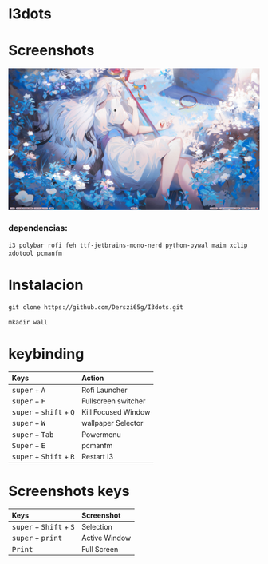 # I3dots

# Screenshots
![](https://github.com/Derszi65g/I3dots/blob/468666fa08e3eac3f833ee829e6af9d60257dbe1/screenshot-20250116-203807Z-all.png)
### dependencias: 
```
i3 polybar rofi feh ttf-jetbrains-mono-nerd python-pywal maim xclip xdotool pcmanfm
```
# Instalacion 
```
git clone https://github.com/Derszi65g/I3dots.git
```

```
mkadir wall
```

# keybinding

| Keys | Action |
|:-|:-|
|<kbd>super</kbd> + <kbd>A</kbd>|Rofi Launcher
|<kbd>super</kbd> + <kbd>F</kbd>| Fullscreen switcher
|<kbd>super</kbd> + <kbd>shift</kbd> + <kbd>Q</kbd>| Kill Focused Window
|<kbd>super</kbd> + <kbd>W</kbd>|  wallpaper Selector
|<kbd>super</kbd> + <kbd>Tab</kbd>|Powermenu
|<kbd>Super</kbd> + <kbd> E | pcmanfm
|<kbd>super</kbd> + <kbd>Shift</kbd> + <kbd>R</kbd>| Restart I3

# Screenshots keys

| Keys | Screenshot  |
|:-|:-|
|<kbd>super</kbd> + <kbd>Shift</kbd> + <kbd>S</kbd>|Selection|
|<kbd>super</kbd> + <kbd>print</kbd>|Active Window
|<kbd>Print</kbd>|Full Screen|
